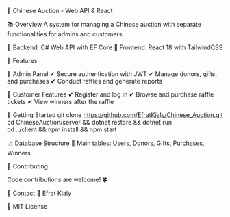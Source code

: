 🌟 Chinese Auction - Web API & React

📚 Overview
A system for managing a Chinese auction with separate functionalities for admins and customers.

🔹 Backend: C# Web API with EF Core
🔹 Frontend: React 18 with TailwindCSS

💼 Features

🔹 Admin Panel
✔ Secure authentication with JWT
✔ Manage donors, gifts, and purchases
✔ Conduct raffles and generate reports

🔹 Customer Features
✔ Register and log in
✔ Browse and purchase raffle tickets
✔ View winners after the raffle

🚀 Getting Started
git clone https://github.com/EfratKialy/Chinese_Auction.git  
cd ChineseAuction/server && dotnet restore && dotnet run  
cd ../client && npm install && npm start  

📈 Database Structure
📌 Main tables: Users, Donors, Gifts, Purchases, Winners

💚 Contributing

Code contributions are welcome! 🍀

🌟 Contact
📩 Efrat Kialy

🔖 MIT License
